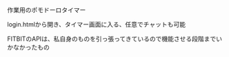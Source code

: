 作業用のポモドーロタイマー

login.htmlから開き、タイマー画面に入る、任意でチャットも可能


FITBITのAPIは、私自身のものを引っ張ってきているので機能させる段階までいかなかったもの
